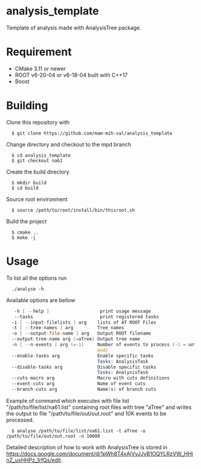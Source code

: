 # analysis_template
Template of analysis made with AnalysisTree package.

# Requirement

* CMake 3.11 or newer
* ROOT v6-20-04 or v6-18-04 built with C++17
* Boost

# Building

Clone this repository with
```
  $ git clone https://github.com/mam-mih-val/analysis_template
```
Change directory and checkout to the mpd branch
```
  $ cd analysis_template
  $ git checkout na61
```
Create the build directory
```
  $ mkdir build
  $ cd build
```
Source root environment
```
  $ source /path/to/root/install/bin/thisroot.sh
``` 
Build the project
```
  $ cmake ..
  $ make -j
```

# Usage
To list all the options run
```
  ./analyse -h
```
Available options are bellow
```asm
   -h [ --help ]                   print usage message
   --tasks                         print registered tasks
  -i [ --input-filelists ] arg    lists of AT ROOT Files
  -t [ --tree-names ] arg         Tree names
  -o [ --output-file-name ] arg   Output ROOT filename
  --output-tree-name arg (=aTree) Output tree name
  -n [ --n-events ] arg (=-1)     Number of events to process (-1 = until the 
                                  end)
  --enable-tasks arg              Enable specific tasks
                                  Tasks: AnalysisTask 
  --disable-tasks arg             Disable specific tasks
                                  Tasks: AnalysisTask 
  --cuts-macro arg                Macro with cuts definitions
  --event-cuts arg                Name of event cuts
  --branch-cuts arg               Name(s) of branch cuts
```
Example of command which executes with file list "/path/to/file/list/na61.list" containing root files with tree "aTree" and writes the output to file "/path/to/file/out/out.root" and 10K events to be processed.
```
  $ analyse /path/to/file/list/na61.list -t aTree -o /path/to/file/out/out.root -n 10000
```

Detailed description of how to work with AnalysisTree is stored in https://docs.google.com/document/d/1pWh8T4xAjVvJJyB1OQYLRzVW_HHinZ_uxHHPz_1rfQs/edit.
